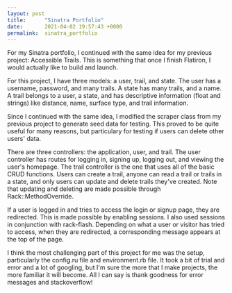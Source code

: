 ```yaml
---
layout: post
title:      "Sinatra Portfolio"
date:       2021-04-02 19:57:43 +0000
permalink:  sinatra_portfolio
---
```



For my Sinatra portfolio, I continued with the same idea for my previous project: Accessible Trails. This is something that once I finish Flatiron, I would actually like to build and launch.

For this project, I have three models: a user, trail, and state. The user has a username, password, and many trails. A state has many trails, and a name. A trail belongs to a user, a state, and has descriptive information (float and strings) like distance, name, surface type, and trail information.

Since I continued with the same idea, I modified the scraper class from my previous project to generate seed data for testing. This proved to be quite useful for many reasons, but particulary for testing if users can delete other users' data.

There are three controllers: the application, user, and trail. The user controller has routes for logging in, signing up, logging out, and viewing the user's homepage. The trail controller is the one that uses all of the basic CRUD functions. Users can create a trail, anyone can read a trail or trails in a state, and only users can update and delete trails they've created. Note that updating and deleting are made possible through Rack::MethodOverride.

If a user is logged in and tries to access the login or signup page, they are redirected. This is made possible by enabling sessions. I also used sessions in conjunction with rack-flash. Depending on what a user or visitor has tried to access, when they are redirected, a corresponding message appears at the top of the page.

I think the most challenging part of this project for me was the setup, particularly the config.ru file and environment.rb file. It took a bit of trial and error and a lot of googling, but I'm sure the more that I make projects, the more familiar it will become. All I can say is thank goodness for error messages and stackoverflow!

